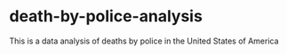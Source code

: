 # death-by-police-analysis
This is a data analysis of deaths by police in the United States of America
